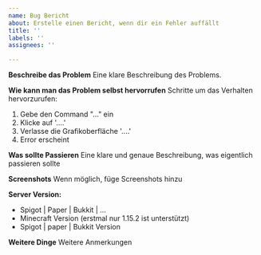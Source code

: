 ```yaml
---
name: Bug Bericht
about: Erstelle einen Bericht, wenn dir ein Fehler auffällt
title: ''
labels: ''
assignees: ''

---
```


**Beschreibe das Problem**
Eine klare Beschreibung des Problems.

**Wie kann man das Problem selbst hervorrufen**
Schritte um das Verhalten hervorzurufen:
1. Gebe den Command "..." ein
2. Klicke auf '....'
3. Verlasse die Grafikoberfläche '....'
4. Error erscheint

**Was sollte Passieren**
Eine klare und genaue Beschreibung, was eigentlich passieren sollte

**Screenshots**
Wenn möglich, füge Screenshots hinzu

**Server Version:**
 - Spigot | Paper | Bukkit | ...
 - Minecraft Version (erstmal nur 1.15.2 ist unterstützt)
 - Spigot | paper | Bukkit Version

**Weitere Dinge**
Weitere Anmerkungen
